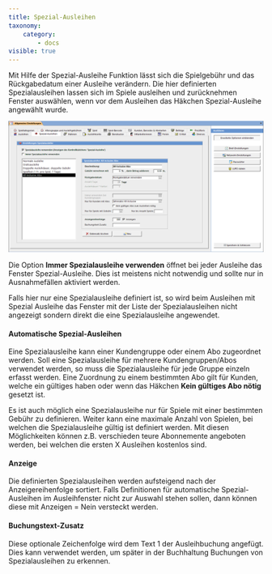 ```yaml
---
title: Spezial-Ausleihen
taxonomy:
    category:
        - docs
visible: true
---
```


Mit Hilfe der Spezial-Ausleihe Funktion lässt sich die Spielgebühr und das Rückgabedatum einer Ausleihe verändern. Die hier definierten Spezialausleihen lassen sich im Spiele ausleihen und zurücknehmen Fenster auswählen, wenn vor dem Ausleihen das Häkchen Spezial-Ausleihe angewählt wurde.

![spezial-ausleihen](../../../images/spezial-ausleihen.png)

Die Option **Immer Spezialausleihe verwenden** öffnet bei jeder Ausleihe das Fenster Spezial-Ausleihe. Dies ist meistens nicht notwendig und sollte nur in Ausnahmefällen aktiviert werden.

Falls hier nur eine Spezialausleihe definiert ist, so wird beim Ausleihen mit Spezial Ausleihe das Fenster mit der Liste der Spezialausleihen nicht angezeigt sondern direkt die eine Spezialausleihe angewendet.

#### Automatische Spezial-Ausleihen

Eine Spezialausleihe kann einer Kundengruppe oder einem Abo zugeordnet werden. Soll eine Spezialausleihe für mehrere Kundengruppen/Abos verwendet werden, so muss die Spezialausleihe für jede Gruppe einzeln erfasst werden. Eine Zuordnung zu einem bestimmten Abo gilt für Kunden, welche ein gültiges haben oder wenn das Häkchen **Kein gültiges Abo nötig** gesetzt ist.

Es ist auch möglich eine Spezialausleihe nur für Spiele mit einer bestimmten Gebühr zu definieren. Weiter kann eine maximale Anzahl von Spielen, bei welchen die Spezialausleihe gültig ist definiert werden. Mit diesen Möglichkeiten können z.B. verschieden teure Abonnemente angeboten werden, bei welchen die ersten X Ausleihen kostenlos sind.

#### Anzeige

Die definierten Spezialausleihen werden aufsteigend nach der Anzeigereihenfolge sortiert. Falls Definitionen für automatische Spezial-Ausleihen im Ausleihfenster nicht zur Auswahl stehen sollen, dann können diese mit Anzeigen = Nein versteckt werden.

#### Buchungstext-Zusatz

Diese optionale Zeichenfolge wird dem Text 1 der Ausleihbuchung angefügt. Dies kann verwendet werden, um später in der Buchhaltung Buchungen von Spezialausleihen zu erkennen.
